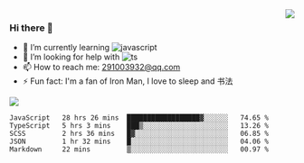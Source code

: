 <img align='right' src='https://github-readme-stats.vercel.app/api?username=niaogege&show_icons=true&theme=radical'/>

### Hi there 👋

- 🌱 I’m currently learning ![javascript](https://img.shields.io/badge/javacript-learn-orange)
- 🤔 I’m looking for help with ![ts](https://img.shields.io/badge/ts-learn-yellow)
- 📫 How to reach me: 291003932@qq.com
- ⚡ Fun fact:  I'm a fan of Iron Man, I love to sleep and 书法

![](https://github-readme-stats.vercel.app/api/top-langs/?username=niaogege&layout=compact)

<!--START_SECTION:waka-->
```text
JavaScript   28 hrs 26 mins  ██████████████████▓░░░░░░   74.65 % 
TypeScript   5 hrs 3 mins    ███▒░░░░░░░░░░░░░░░░░░░░░   13.26 % 
SCSS         2 hrs 36 mins   █▓░░░░░░░░░░░░░░░░░░░░░░░   06.85 % 
JSON         1 hr 32 mins    █░░░░░░░░░░░░░░░░░░░░░░░░   04.06 % 
Markdown     22 mins         ▒░░░░░░░░░░░░░░░░░░░░░░░░   00.97 % 
```
<!--END_SECTION:waka-->
